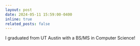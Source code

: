 ```yaml
---
layout: post
date: 2024-05-11 15:59:00-0400
inline: true
related_posts: false
---
```


I graduated from UT Austin with a BS/MS in Computer Science!
